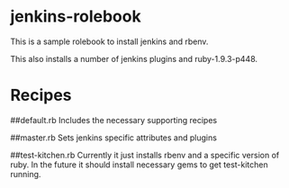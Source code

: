 jenkins-rolebook
================

This is a sample rolebook to install jenkins and rbenv.

This also installs a number of jenkins plugins and ruby-1.9.3-p448.

Recipes
=======

##default.rb
Includes the necessary supporting recipes

##master.rb
Sets jenkins specific attributes and plugins

##test-kitchen.rb
Currently it just installs rbenv and a specific version of ruby.
In the future it should install necessary gems to get test-kitchen running.